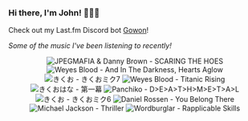 ### Hi there, I'm John! 🏄🏻‍♂️

Check out my Last.fm Discord bot [Gowon](http://gowon.ca)!

_Some of the music I've been listening to recently!_


<!-- lastfm -->
<p align="center"><img src="https://lastfm.freetls.fastly.net/i/u/64s/df9e72398d90044cb4d8e945d0d1abe3.jpg" title="JPEGMAFIA & Danny Brown - SCARING THE HOES"> <img src="https://lastfm.freetls.fastly.net/i/u/64s/8214c56f1e5bc67fcd1f29073dedf822.jpg" title="Weyes Blood - And In The Darkness, Hearts Aglow"> <img src="https://lastfm.freetls.fastly.net/i/u/64s/194fa966dd4de3a11b2211ea437cef56.jpg" title="きくお - きくおミク7"> <img src="https://lastfm.freetls.fastly.net/i/u/64s/463b22f2004e52c747f0ca1607860e5f.png" title="Weyes Blood - Titanic Rising"> <img src="https://lastfm.freetls.fastly.net/i/u/64s/7d9ce2cf0e0587a3c0803f6366b427f1.jpg" title="きくおはな - 第一幕"> <img src="https://lastfm.freetls.fastly.net/i/u/64s/ae5140a66ea8ad1f0f022d593e76524a.jpg" title="Panchiko - D>E>A>T>H>M>E>T>A>L"> <img src="https://lastfm.freetls.fastly.net/i/u/64s/d96482fe3b82df24f248d260b5282efe.jpg" title="きくお - きくおミク6"> <img src="https://lastfm.freetls.fastly.net/i/u/64s/11f4e269d6c890b9b51f279cdc5b103e.jpg" title="Daniel Rossen - You Belong There"> <img src="https://lastfm.freetls.fastly.net/i/u/64s/e5f40ae3767cf5b6184776f97e52b8ca.jpg" title="Michael Jackson - Thriller"> <img src="https://lastfm.freetls.fastly.net/i/u/64s/072b7dfb973e45f7926748f37718a668.jpg" title="Wordburglar - Rapplicable Skills"> </p>
